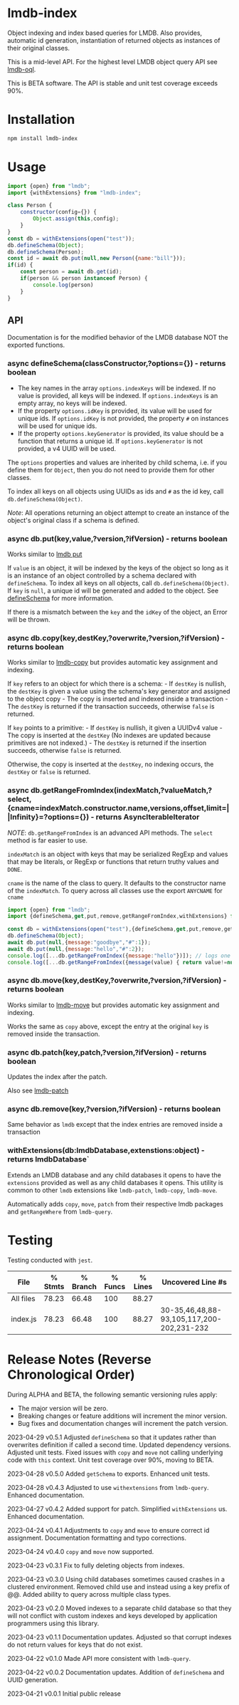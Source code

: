# lmdb-index
Object indexing and index based queries for LMDB. Also provides, automatic id generation, instantiation of returned objects as instances of their original classes.

This is a mid-level API. For the highest level LMDB object query API see [lmdb-oql](https://github.com/anywhichway/lmdb-oql).

This is BETA software. The API is stable and unit test coverage exceeds 90%.

# Installation

```bash
npm install lmdb-index
```

# Usage

```javascript
import {open} from "lmdb";
import {withExtensions} from "lmdb-index";

class Person {
    constructor(config={}) {
        Object.assign(this,config);
    }
}
const db = withExtensions(open("test"));
db.defineSchema(Object);
db.defineSchema(Person);
const id = await db.put(null,new Person({name:"bill"}));
if(id) {
    const person = await db.get(id);
    if(person && person instanceof Person) {
        console.log(person)
    }
}
```

## API

Documentation is for the modified behavior of the LMDB database NOT the exported functions.

### async defineSchema(classConstructor,?options={}) - returns boolean

- The key names in the array `options.indexKeys` will be indexed. If no value is provided, all keys will be indexed. If `options.indexKeys` is an empty array, no keys will be indexed. 
- If the property `options.idKey` is provided, its value will be used for unique ids. If `options.idKey` is not provided, the property `#` on instances will be used for unique ids.
- If the property `options.keyGenerator` is provided, its value should be a function that returns a unique id. If `options.keyGenerator` is not provided, a v4 UUID will be used.

The `options` properties and values are inherited by child schema, i.e. if you define them for `Object`, then you do not need to provide them for other classes.

To index all keys on all objects using UUIDs as ids and `#` as the id key, call `db.defineSchema(Object)`.

*Note*: All operations returning an object attempt to create an instance of the object's original class if a schema is defined.

### async db.put(key,value,?version,?ifVersion) - returns boolean

Works similar to [lmdb put](https://github.com/kriszyp/lmdb-js#dbputkey-value-version-number-ifversion-number-promiseboolean)

If `value` is an object, it will be indexed by the keys of the object so long as it is an instance of an object controlled by a schema declared with `defineSchema`. To index all keys on all objects, call `db.defineSchema(Object)`. If `key` is `null`, a unique id will be generated and added to the object. See [defineSchema](#async-defineschemaclassconstructor-options) for more information.

If there is a mismatch between the `key` and the `idKey` of the object, an Error will be thrown.

### async db.copy(key,destKey,?overwrite,?version,?ifVersion) - returns boolean

Works similar to [lmdb-copy](https://github.com/anywhichway/lmdb-copy) but provides automatic key assignment and indexing.

If `key` refers to an object for which there is a schema:
    - If `destKey` is nullish, the `destKey` is given a value using the schema's key generator and assigned to the object copy 
    - The copy is inserted and indexed inside a transaction
    - The `destKey` is returned if the transaction succeeds, otherwise `false` is returned.

If `key` points to a primitive:
    - If `destKey` is nullish, it given a UUIDv4 value 
    - The copy is inserted at the `destKey` (No indexes are updated because primitives are not indexed.)
    - The `destKey` is returned if the insertion succeeds, otherwise `false` is returned.

Otherwise, the copy is inserted at the `destKey`, no indexing occurs, the `destKey` or `false` is returned.

### async db.getRangeFromIndex(indexMatch,?valueMatch,?select,{cname=indexMatch.constructor.name,versions,offset,limit=||Infinity}=?options={}) - returns AsyncIterableIterator

*NOTE*: `db.getRangeFromIndex` is an advanced API methods. The `select` method is far easier to use.

`indexMatch` is an object with keys that may be serialized RegExp and values that may be literals, or RegExp or functions that return truthy values and `DONE`.

`cname` is the name of the class to query. It defaults to the constructor name of the `indexMatch`. To query across all classes use the export `ANYCNAME` for `cname`

```javascript
import {open} from "lmdb";
import {defineSchema,get,put,remove,getRangeFromIndex,withExtensions} from "lmdb-index";

const db = withExtensions(open("test"),{defineSchema,get,put,remove,getRangeFromIndex});
db.defineSchema(Object);
await db.put(null,{message:"goodbye","#":1});
await db.put(null,{message:"hello","#":2});
console.log([...db.getRangeFromIndex({message:"hello"})]); // logs one
console.log([...db.getRangeFromIndex({message(value) { return value!=null }})]); // 
```

### async db.move(key,destKey,?overwrite,?version,?ifVersion) - returns boolean

Works similar to [lmdb-move](https://github.com/anywhichway/lmdb-move) but provides automatic key assignment and indexing.

Works the same as `copy` above, except the entry at the original `key` is removed inside the transaction.

### async db.patch(key,patch,?version,?ifVersion) - returns boolean

Updates the index after the patch.

Also see [lmdb-patch](https://github.com/anywhichway/lmdb-patch)

### async db.remove(key,?version,?ifVersion) - returns boolean

Same behavior as `lmdb` except that the index entries are removed inside a transaction

### withExtensions(db:lmdbDatabase,extenstions:object) - returns lmdbDatabase`

Extends an LMDB database and any child databases it opens to have the `extensions` provided as well as any child databases it opens. This utility is common to other `lmdb` extensions like `lmdb-patch`, `lmdb-copy`, `lmdb-move`.

Automatically adds `copy`, `move`, `patch` from their respective lmdb packages and `getRangeWhere` from `lmdb-query`.

# Testing

Testing conducted with `jest`.

File      | % Stmts | % Branch | % Funcs | % Lines | Uncovered Line #s
----------|---------|----------|---------|---------|------------------------
All files |   78.23 |    66.48 |     100 |   88.27 |
index.js |   78.23 |    66.48 |     100 |   88.27 | 30-35,46,48,88-93,105,117,200-202,231-232


# Release Notes (Reverse Chronological Order)

During ALPHA and BETA, the following semantic versioning rules apply:

* The major version will be zero.
* Breaking changes or feature additions will increment the minor version.
* Bug fixes and documentation changes will increment the patch version.

2023-04-29 v0.5.1 Adjusted `defineSchema` so that it updates rather than overwrites definition if called a second time. Updated dependency versions. Adjusted unit tests. Fixed issues with `copy` and `move` not calling underlying code with `this` context. Unit test coverage over 90%, moving to BETA.

2023-04-28 v0.5.0 Added `getSchema` to exports. Enhanced unit tests.

2023-04-28 v0.4.3 Adjusted to use `withextensions` from `lmdb-query`. Enhanced documentation.

2023-04-27 v0.4.2 Added support for patch. Simplified `withExtensions` us. Enhanced documentation.

2023-04-24 v0.4.1 Adjustments to `copy` and `move` to ensure correct id assignment. Documentation formatting and typo corrections.

2023-04-24 v0.4.0 `copy` and `move` now supported.

2023-04-23 v0.3.1 Fix to fully deleting objects from indexes.

2023-04-23 v0.3.0 Using child databases sometimes caused crashes in a clustered environment. Removed child use and instead using a key prefix of @@<constructor name>. Added ability to query across multiple class types.

2023-04-23 v0.2.0 Moved indexes to a separate child database so that they will not conflict with custom indexes and keys developed by application programmers using this library.

2023-04-23 v0.1.1 Documentation updates. Adjusted so that corrupt indexes do not return values for keys that do not exist.

2023-04-22 v0.1.0 Made API more consistent with `lmdb-query`.

2023-04-22 v0.0.2 Documentation updates. Addition of `defineSchema` and UUID generation.

2023-04-21 v0.0.1 Initial public release
